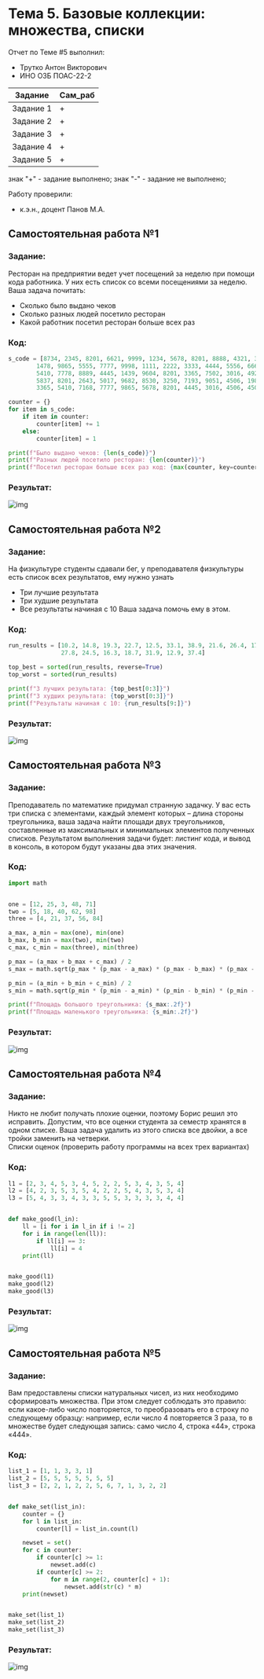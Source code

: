 # Тема 5. Базовые коллекции: множества, списки
Отчет по Теме #5 выполнил:
- Трутко Антон Викторович
- ИНО ОЗБ ПОАС-22-2

| Задание    | Сам_раб |
|------------|---------|
| Задание 1  | +       |
| Задание 2  | +       |
| Задание 3  | +       |
| Задание 4  | +       |
| Задание 5  | +       |

знак "+" - задание выполнено; знак "-" - задание не выполнено;

Работу проверили:
- к.э.н., доцент Панов М.А.

## Самостоятельная работа №1
### Задание:
Ресторан на предприятии ведет учет посещений за неделю при помощи кода работника. У них есть список со всеми посещениями за неделю. Ваша задача почитать:
- Сколько было выдано чеков
- Сколько разных людей посетило ресторан
- Какой работник посетил ресторан больше всех раз

### Код:
```python
s_code = [8734, 2345, 8201, 6621, 9999, 1234, 5678, 8201, 8888, 4321, 3365,
        1478, 9865, 5555, 7777, 9998, 1111, 2222, 3333, 4444, 5556, 6666,
        5410, 7778, 8889, 4445, 1439, 9604, 8201, 3365, 7502, 3016, 4928,
        5837, 8201, 2643, 5017, 9682, 8530, 3250, 7193, 9051, 4506, 1987,
        3365, 5410, 7168, 7777, 9865, 5678, 8201, 4445, 3016, 4506, 4506]

counter = {}
for item in s_code:
    if item in counter:
        counter[item] += 1
    else:
        counter[item] = 1

print(f"Было выдано чеков: {len(s_code)}")
print(f"Разных людей посетило ресторан: {len(counter)}")
print(f"Посетил ресторан больше всех раз код: {max(counter, key=counter.get)}")
```
### Результат:
![img](https://github.com/fishkabmk/program_engineering/blob/Тема_5/pic/lab5_1.png)

## Самостоятельная работа №2
### Задание:
На физкультуре студенты сдавали бег, у преподавателя физкультуры есть список всех результатов, ему нужно узнать
- Три лучшие результата
- Три худшие результата
- Все результаты начиная с 10 Ваша задача помочь ему в этом.

### Код:
```python
run_results = [10.2, 14.8, 19.3, 22.7, 12.5, 33.1, 38.9, 21.6, 26.4, 17.1, 30.2, 35.7, 16.9,
               27.8, 24.5, 16.3, 18.7, 31.9, 12.9, 37.4]

top_best = sorted(run_results, reverse=True)
top_worst = sorted(run_results)

print(f"3 лучших результата: {top_best[0:3]}")
print(f"3 худших результата: {top_worst[0:3]}")
print(f"Результаты начиная с 10: {run_results[9:]}")
```
### Результат:
![img](https://github.com/fishkabmk/program_engineering/blob/Тема_5/pic/lab5_2.png)

## Самостоятельная работа №3
### Задание:
Преподаватель по математике придумал странную задачку. У вас есть три списка с элементами, каждый элемент которых – длина стороны треугольника, ваша задача найти площади двух треугольников, составленные из максимальных и минимальных элементов полученных списков. Результатом выполнения задачи будет: листинг кода, и вывод в консоль, в котором будут указаны два этих значения.

### Код:
```python
import math


one = [12, 25, 3, 48, 71]
two = [5, 18, 40, 62, 98]
three = [4, 21, 37, 56, 84]

a_max, a_min = max(one), min(one)
b_max, b_min = max(two), min(two)
c_max, c_min = max(three), min(three)

p_max = (a_max + b_max + c_max) / 2
s_max = math.sqrt(p_max * (p_max - a_max) * (p_max - b_max) * (p_max - c_max))

p_min = (a_min + b_min + c_min) / 2
s_min = math.sqrt(p_min * (p_min - a_min) * (p_min - b_min) * (p_min - c_min))

print(f"Площадь большого треугольника: {s_max:.2f}")
print(f"Площадь маленького треугольника: {s_min:.2f}")
```
### Результат:
![img](https://github.com/fishkabmk/program_engineering/blob/Тема_5/pic/lab5_3.png)

## Самостоятельная работа №4
### Задание:
Никто не любит получать плохие оценки, поэтому Борис решил это исправить. Допустим, что все оценки студента за семестр хранятся в одном списке. Ваша задача удалить из этого списка все двойки, а все тройки заменить на четверки.  
Списки оценок (проверить работу программы на всех трех вариантах)

### Код:
```python
l1 = [2, 3, 4, 5, 3, 4, 5, 2, 2, 5, 3, 4, 3, 5, 4]
l2 = [4, 2, 3, 5, 3, 5, 4, 2, 2, 5, 4, 3, 5, 3, 4]
l3 = [5, 4, 3, 3, 4, 3, 3, 5, 5, 3, 3, 3, 3, 4, 4]


def make_good(l_in):
    ll = [i for i in l_in if i != 2]
    for i in range(len(ll)):
        if ll[i] == 3:
            ll[i] = 4
    print(ll)


make_good(l1)
make_good(l2)
make_good(l3)
```
### Результат:
![img](https://github.com/fishkabmk/program_engineering/blob/Тема_5/pic/lab5_4.png)

## Самостоятельная работа №5
### Задание:
Вам предоставлены списки натуральных чисел, из них необходимо сформировать множества. При этом следует соблюдать это правило: если какое-либо число повторяется, то преобразовать его в строку по следующему образцу: например, если число 4 повторяется 3 раза, то в множестве будет следующая запись: само число 4, строка «44», строка «444».

### Код:
```python
list_1 = [1, 1, 3, 3, 1]
list_2 = [5, 5, 5, 5, 5, 5, 5]
list_3 = [2, 2, 1, 2, 2, 5, 6, 7, 1, 3, 2, 2]


def make_set(list_in):
    counter = {}
    for l in list_in:
        counter[l] = list_in.count(l)

    newset = set()
    for c in counter:
        if counter[c] >= 1:
            newset.add(c)
        if counter[c] >= 2:
            for m in range(2, counter[c] + 1):
                newset.add(str(c) * m)
    print(newset)


make_set(list_1)
make_set(list_2)
make_set(list_3)
```
### Результат:
![img](https://github.com/fishkabmk/program_engineering/blob/Тема_5/pic/lab5_5.png)